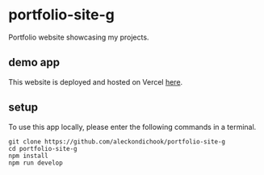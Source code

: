 # portfolio-site-g

Portfolio website showcasing my projects.

## demo app

This website is deployed and hosted on Vercel <a href="https://mock-market.vercel.app/">here</a>.

## setup

To use this app locally, please enter the following commands in a terminal.

```
git clone https://github.com/aleckondichook/portfolio-site-g
cd portfolio-site-g
npm install
npm run develop
```
